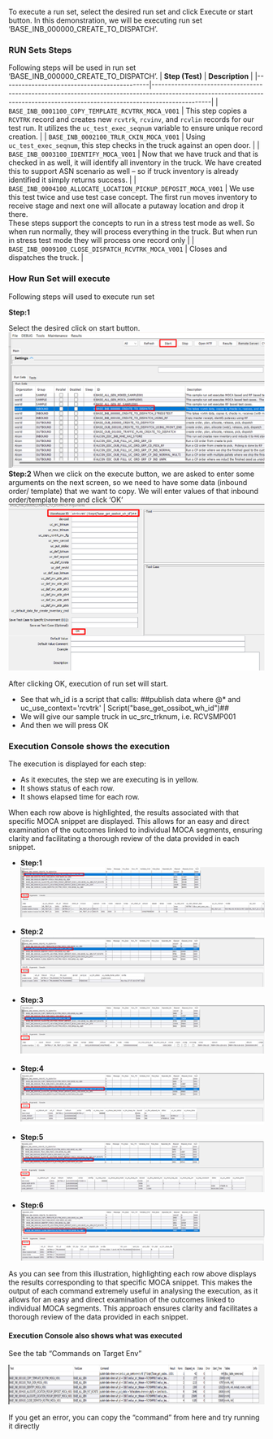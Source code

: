 To execute a run set, select the desired run set and click Execute or start button. In this demonstration, we will be executing run set ‘BASE_INB_000000_CREATE_TO_DISPATCH’. 

### RUN Sets Steps
Following steps will be used in run set ‘BASE_INB_000000_CREATE_TO_DISPATCH’.
| **Step (Test)**                             | **Description**                                                                                                                                                              |
|---------------------------------------------|------------------------------------------------------------------------------------------------------------------------------------------------------------------------------|
| `BASE_INB_0001100_COPY_TEMPLATE_RCVTRK_MOCA_V001` | This step copies a `RCVTRK` record and creates new `rcvtrk`, `rcvinv`, and `rcvlin` records for our test run. It utilizes the `uc_test_exec_seqnum` variable to ensure unique record creation. |
| `BASE_INB_0002100_TRLR_CKIN_MOCA_V001`    | Using `uc_test_exec_seqnum`, this step checks in the truck against an open door.                                                                                            |
| ` BASE_INB_0003100_IDENTIFY_MOCA_V001 `       | Now that we have truck and that is checked in as well, it will identify all inventory in the truck.  We have created this to support ASN scenario as well – so if truck inventory is already identified it simply returns success.                                                    |
| ` BASE_INB_0004100_ALLOCATE_LOCATION_PICKUP_DEPOSIT_MOCA_V001 `           | We use this test twice and use test case concept.  The first run moves inventory to receive stage and next one will allocate a putaway location and drop it there.  
These steps support the concepts to run in a stress test mode as well.  So when run normally, they will process everything in the truck.  But when run in stress test mode they will process one record only                               |
| `BASE_INB_0009100_CLOSE_DISPATCH_RCVTRK_MOCA_V001` | Closes and dispatches the truck.                                                                                                                                             |

### How Run Set will execute

Following steps will used to execute run set 

**Step:1**

Select the desired click on start button.
![](Images/image41.png)
**Step:2**
When we click on the execute button, we are asked to enter some arguments on the next screen, so we need to have some data (inbound order/ template) that we want to copy. We will enter values of that inbound order/template here and click ‘OK’
![](Images/image42.png)

After clicking OK, execution of run set will start.
-	See that wh_id is a script that calls: 
##publish data where @* and uc_use_context='rcvtrk' | Script("base_get_ossibot_wh_id")## 
-	We will give our sample truck in uc_src_trknum, i.e. RCVSMP001 
-	And then we will press OK 

### Execution Console shows the execution 
The execution is displayed for each step: 
-	As it executes, the step we are executing is in yellow. 
-	It shows status of each row. 
-	It shows elapsed time for each row. 

When each row above is highlighted, the results associated with that specific MOCA snippet are displayed. This allows for an easy and direct examination of the outcomes linked to individual MOCA segments, ensuring clarity and facilitating a thorough review of the data provided in each snippet.
-	**Step:1**
![](Images/image43.png)

-	**Step:2**
![](Images/image44.png)

-	**Step:3**
![](Images/image45.png)

-	**Step:4**
![](Images/image46.png)

-	**Step:5**
![](Images/image47.png)

-	**Step:6**
![](Images/image48.png)

As you can see from this illustration, highlighting each row above displays the results corresponding to that specific MOCA snippet. This makes the output of each command extremely useful in analysing the execution, as it allows for an easy and direct examination of the outcomes linked to individual MOCA segments. This approach ensures clarity and facilitates a thorough review of the data provided in each snippet.

#### Execution Console also shows what was executed 

See the tab “Commands on Target Env” 

![](Images/image49.png)

If you get an error, you can copy the “command” from here and try running it directly 
